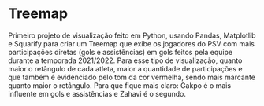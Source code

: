 # Treemap
Primeiro projeto de visualização feito em Python, usando Pandas, Matplotlib e Squarify para criar um Treemap que exibe os jogadores do PSV com mais participações diretas (gols e assistências) em gols feitos pela equipe durante a temporada 2021/2022. Para esse tipo de visualização, quanto maior o retângulo de cada atleta, maior a quantidade de participações e que também é evidenciado pelo tom da cor vermelha, sendo mais marcante quanto maior o retângulo. Para que fique mais claro: Gakpo é o mais influente em gols e assistências e Zahavi é o segundo. 
